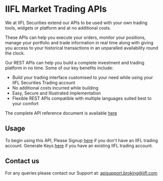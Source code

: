 # IIFL Market Trading APIs

We at IIFL Securities extend our APIs to be used with your own trading tools, widgets or platform and at no additional costs.

These APIs can help you execute your orders, monitor your positions, manage your portfolio and trade information in real time along with giving you access to your historical transactions in an unparalled availability round the clock.

Our REST APIs can help you build a complete investment and trading platform in no time. Some of our key benefits include:

 - Build your trading interface customised to your need while using your IIFL Securities Trading account
 - No additional costs incurred while building
 - Easy, Secure and Illustrated implementation
 - Flexible REST APIs compatible with multiple languages suited best to your comfort
 
 
The complete API reference document is available [here](https://api.iiflsecurities.com/)


## Usage

To begin using this API,
Please Signup [here](https://eaccount.indiainfoline.com/) if you don't have an IIFL trading account.
Generate Keys [here](https://ttweb.indiainfoline.com/trade/login.aspx) if you have an existing IIFL trading account.


## Contact us

For any queries please contact our Support at: apisupport.broking@iifl.com